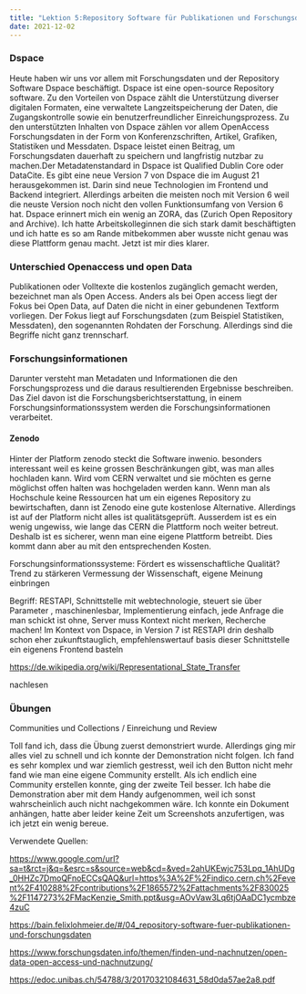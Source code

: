 ```yaml
---
title: "Lektion 5:Repository Software für Publikationen und Forschungsdaten "
date: 2021-12-02
---
```


### Dspace

Heute haben wir uns vor allem mit Forschungsdaten und der Repository Software Dspace beschäftigt. Dspace ist eine open-source Repository software.
Zu den Vorteilen von Dspace zählt die Unterstützung diverser digitalen Formaten, eine verwaltete Langzeitspeicherung der Daten, die Zugangskontrolle sowie ein benutzerfreundlicher Einreichungsprozess. Zu den unterstützten Inhalten von Dspace zählen vor allem OpenAccess Forschungsdaten in der Form von Konferenzschriften, Artikel, Grafiken, Statistiken und Messdaten. Dspace leistet einen Beitrag, um Forschungsdaten dauerhaft zu speichern und langfristig nutzbar zu machen.Der Metadatenstandard in Dspace ist Qualified Dublin Core oder DataCite. Es gibt eine neue Version 7 von Dspace die im August 21 herausgekommen ist. Darin sind neue Technologien im Frontend und Backend integriert. Allerdings arbeiten die meisten noch mit Version 6 weil die neuste Version noch nicht den vollen Funktionsumfang von Version 6 hat. Dspace erinnert mich ein wenig an ZORA, das (Zurich Open Repository and Archive). Ich hatte Arbeitskolleginnen die sich stark damit beschäftigten und ich hatte es so am Rande mitbekommen aber wusste nicht genau was diese Plattform genau macht. Jetzt ist mir dies klarer.

### Unterschied Openaccess und open Data

Publikationen oder Volltexte die kostenlos zugänglich gemacht werden, bezeichnet man als Open Access. Anders als bei Open access liegt der Fokus bei Open Data, auf Daten die nicht in einer gebundenen Textform vorliegen. Der Fokus liegt auf Forschungsdaten (zum Beispiel Statistiken, Messdaten), den sogenannten Rohdaten der Forschung. Allerdings sind die Begriffe nicht ganz trennscharf.

### Forschungsinformationen
Darunter versteht man Metadaten und Informationen die den Forschungsprozess und die daraus resultierenden Ergebnisse beschreiben. Das Ziel davon ist die Forschungsberichtserstattung, in einem Forschungsinformationssystem werden die Forschungsinformationen verarbeitet.

#### Zenodo
Hinter der Platform zenodo steckt die Software inwenio. besonders interessant weil es keine grossen Beschränkungen gibt, was man alles hochladen kann. Wird vom CERN verwaltet und sie möchten es gerne möglichst offen halten was hochgeladen werden kann. Wenn man als Hochschule keine Ressourcen hat um ein eigenes Repository zu bewirtschaften, dann ist Zenodo eine gute kostenlose Alternative. Allerdings ist auf der Platform nicht alles ist qualitätsgeprüft.
Ausserdem ist es ein wenig ungewiss, wie lange das CERN die Plattform noch weiter betreut. Deshalb ist es sicherer, wenn man eine eigene Plattform betreibt. Dies kommt dann aber au mit den entsprechenden Kosten.

Forschungsinformationssysteme: 
Fördert es wissenschaftliche Qualität? Trend zu stärkeren Vermessung der Wissenschaft, eigene Meinung einbringen



Begriff: RESTAPI, Schnittstelle mit webtechnologie, steuert sie über Parameter , maschinenlesbar, Implementierung einfach, jede Anfrage die man schickt ist ohne, Server muss Kontext nicht merken, Recherche machen! Im Kontext von Dspace, in Version 7 ist RESTAPI drin deshalb schon eher zukunftstauglich, empfehlenswertauf basis dieser Schnittstelle ein eigenens Frontend basteln

https://de.wikipedia.org/wiki/Representational_State_Transfer

nachlesen

 
### Übungen

Communities und Collections / Einreichung und Review

Toll fand ich, dass die Übung zuerst demonstriert wurde. Allerdings ging mir alles viel zu schnell und ich konnte der Demonstration nicht folgen. Ich fand es sehr komplex und war ziemlich gestresst, weil ich den Button nicht mehr fand wie man eine eigene Community erstellt. Als ich endlich eine Community erstellen konnte, ging der zweite Teil besser. Ich habe die Demonstration aber mit dem Handy aufgenommen, weil ich sonst wahrscheinlich auch nicht nachgekommen wäre. Ich konnte ein Dokument anhängen, hatte aber leider keine Zeit um Screenshots anzufertigen, was ich jetzt ein wenig bereue.

 


Verwendete Quellen:

https://www.google.com/url?sa=t&rct=j&q=&esrc=s&source=web&cd=&ved=2ahUKEwjc753Lpq_1AhUDg_0HHZc7DmoQFnoECCsQAQ&url=https%3A%2F%2Findico.cern.ch%2Fevent%2F410288%2Fcontributions%2F1865572%2Fattachments%2F830025%2F1147273%2FMacKenzie_Smith.ppt&usg=AOvVaw3Lq6tjOAaDC1ycmbze4zuC

https://bain.felixlohmeier.de/#/04_repository-software-fuer-publikationen-und-forschungsdaten

https://www.forschungsdaten.info/themen/finden-und-nachnutzen/open-data-open-access-und-nachnutzung/
 
https://edoc.unibas.ch/54788/3/20170321084631_58d0da57ae2a8.pdf

 

 

  
